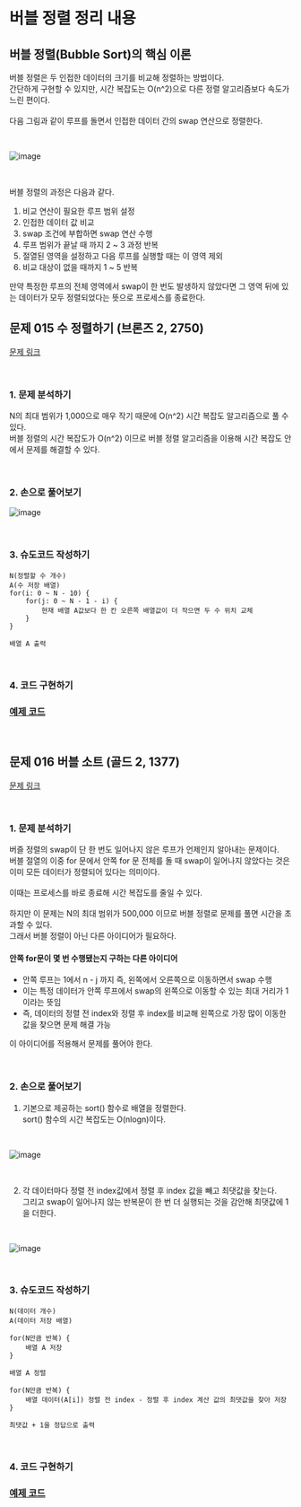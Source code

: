 # 버블 정렬 정리 내용

## 버블 정렬(Bubble Sort)의 핵심 이론
버블 정렬은 두 인접한 데이터의 크기를 비교해 정렬하는 방법이다.
<br>
간단하게 구현할 수 있지만, 시간 복잡도는 O(n^2)으로 다른 정렬 알고리즘보다 속도가 느린 편이다.
<br>
<br>
다음 그림과 같이 루프를 돌면서 인접한 데이터 간의 swap 연산으로 정렬한다.

<br>

![image](https://github.com/JeHeeYu/Book-Reviews/assets/87363461/dfab9303-a54d-40aa-8382-172af8b5454c)


<br>

버블 정렬의 과정은 다음과 같다.

1. 비교 연산이 필요한 루프 범위 설정
2. 인접한 데이터 값 비교
3. swap 조건에 부합하면 swap 연산 수행
4. 루프 범위가 끝날 때 까지 2 ~ 3 과정 반복
5. 절열된 영역을 설정하고 다음 루프를 실행할 때는 이 영역 제외
6. 비교 대상이 없을 때까지 1 ~ 5 반복

만약 특정한 루프의 전체 영역에서 swap이 한 번도 발생하지 않았다면 그 영역 뒤에 있는 데이터가 모두 정렬되었다는 뜻으로 프로세스를 종료한다.


## 문제 015 수 정렬하기 (브론즈 2, 2750)

[문제 링크](https://www.acmicpc.net/problem/2750)

<br>

### 1. 문제 분석하기

N의 최대 범위가 1,000으로 매우 작기 때문에 O(n^2) 시간 복잡도 알고리즘으로 풀 수 있다.
<br>
버블 정렬의 시간 복잡도가 O(n^2) 이므로 버블 정렬 알고리즘을 이용해 시간 복잡도 안에서 문제를 해결할 수 있다.

<br>

### 2. 손으로 풀어보기

![image](https://github.com/JeHeeYu/Book-Reviews/assets/87363461/3d9af2ec-fee8-4d6d-8cef-75d790147648)


<br>

### 3. 슈도코드 작성하기

```
N(정렬할 수 개수)
A(수 저장 배열)
for(i: 0 ~ N - 10) {
    for(j: 0 ~ N - 1 - i) {
        현재 배열 A값보다 한 칸 오른쪽 배열값이 더 작으면 두 수 위치 교체
    }
}

배열 A 출력
```

<br>

### 4. 코드 구현하기

### [예제 코드](https://github.com/JeHeeYu/Book-Reviews/blob/main/Algorithm/Do%20it!%20%EC%95%8C%EA%B3%A0%EB%A6%AC%EC%A6%98%20%EC%BD%94%EB%94%A9%20%ED%85%8C%EC%8A%A4%ED%8A%B8%20C%2B%2B%20%ED%8E%B8/Chapter%203.%20%EC%A0%95%EB%A0%AC/%EB%B2%84%EB%B8%94%20%EC%A0%95%EB%A0%AC/2750.cpp)

<br>


## 문제 016 버블 소트 (골드 2, 1377)

[문제 링크](https://www.acmicpc.net/problem/1377)


<br>

### 1. 문제 분석하기
버즐 정렬의 swap이 단 한 번도 일어나지 않은 루프가 언제인지 알아내는 문제이다.
<br>
버블 절열의 이중 for 문에서 안쪽 for 문 전체를 돌 때 swap이 일어나지 않았다는 것은 이미 모든 데이터가 정렬되어 있다는 의미이다.
<br>
<br>
이때는 프로세스를 바로 종료해 시간 복잡도를 줄일 수 있다.
<br>
<br>
하지만 이 문제는 N의 최대 범위가 500,000 이므로 버블 정렬로 문제를 풀면 시간을 초과할 수 있다.
<br>
그래서 버블 정렬이 아닌 다른 아이디어가 필요하다.

#### 안쪽 for문이 몇 번 수행됐는지 구하는 다른 아이디어
- 안쪽 루프는 1에서 n - j 까지 즉, 왼쪽에서 오른쪽으로 이동하면서 swap 수행
- 이는 특정 데이터가 안쪽 루프에서 swap의 왼쪽으로 이동할 수 있는 최대 거리가 1이라는 뜻임
- 즉, 데이터의 정렬 전 index와 정렬 후 index를 비교해 왼쪽으로 가장 많이 이동한 값을 찾으면 문제 해결 가능

이 아이디어를 적용해서 문제를 풀어야 한다.

<br>

### 2. 손으로 풀어보기

1. 기본으로 제공하는 sort() 함수로 배열을 정렬한다.<br>sort() 함수의 시간 복잡도는 O(nlogn)이다.

<br>

![image](https://github.com/JeHeeYu/Book-Reviews/assets/87363461/4ab6bd47-02b9-4b8e-aa5a-6a26cd0867b7)


<br>

2. 각 데이터마다 정렬 전 index값에서 정렬 후 index 값을 빼고 최댓값을 찾는다.<br>그리고 swap이 일어나지 않는 반복문이 한 번 더 실행되는 것을 감안해 최댓값에 1을 더한다.

<br>

![image](https://github.com/JeHeeYu/Book-Reviews/assets/87363461/e6eae059-8924-489e-9b81-494e5c00b12c)



<br>


### 3. 슈도코드 작성하기

```
N(데이터 개수)
A(데이터 저장 배열)

for(N만큼 반복) {
    배열 A 저장
}

배열 A 정렬

for(N만큼 반복) {
    배열 데이터(A[i]) 정렬 전 index - 정렬 후 index 계산 값의 최댓값을 찾아 저장
}

최댓값 + 1을 정답으로 출력
```


<br>


### 4. 코드 구현하기

### [예제 코드](https://github.com/JeHeeYu/Book-Reviews/blob/main/Algorithm/Do%20it!%20%EC%95%8C%EA%B3%A0%EB%A6%AC%EC%A6%98%20%EC%BD%94%EB%94%A9%20%ED%85%8C%EC%8A%A4%ED%8A%B8%20C%2B%2B%20%ED%8E%B8/Chapter%203.%20%EC%A0%95%EB%A0%AC/%EB%B2%84%EB%B8%94%20%EC%A0%95%EB%A0%AC/1377.cpp)











